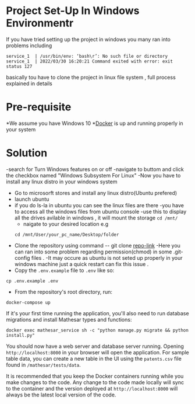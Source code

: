 # Project Set-Up In Windows Environmentr 
If you have tried setting up the project in windows you many ran into problems including 
```
service_1  | /usr/bin/env: ‘bash\r’: No such file or directory
service_1  | 2022/03/30 16:20:21 Command exited with error: exit status 127
```
basically tou have to clone the project in linux file system , full process explained in details 
# Pre-requisite
*We assume you have Windows 10
*[Docker](https://docs.docker.com/get-docker/) is up and running properly in your system

# Solution 
 -search for Turn Windows features on or off 
    -navigate to buttom and click the checkbox named "Windows Subsystem For Linux"
 -Now you have to install any linux distro in your windows system 
   - Go to microsorft stores and install any linux distro(Ubuntu prefered)
   - launch ubuntu
  - if you do ls-la in ubuntu you can see the linux files are there
     -you have to access all the windows files from ubuntu console
     -use this  to display all the drives avilable in windows , it will mount the storage 
     ``
     cd /mnt/
     ``
     - naigate to your desired location e.g 
     ```
     cd /mnt/User/your_pc_name/Desktop/folder
     ```
 - Clone the repository using command -- git clone [repo-link](https://github.com/centerofci/mathesar)
    -Here you can ran into some problem regarding permission(chmod) in some .git-config files .
    -It may occure as ubuntu is not seted up properly in your windows machine just a quick restart can fix this issue .
 - Copy the `.env.example` file to `.env` like so:
```
cp .env.example .env
```

- From the repository's root directory, run:
```
docker-compose up
```

If it's your first time running the application, you'll also need to run database migrations and install Mathesar types and functions:
```
docker exec mathesar_service sh -c "python manage.py migrate && python install.py"
```
 You should now have a web server and database server running. Opening `http://localhost:8000` in your browser will open the application. For sample table data, you can create a new table in the UI using the `patents.csv` file found in `/mathesar/tests/data`. 

It is recommended that you keep the Docker containers running while you make changes to the code. Any change to the code made locally will sync to the container and the version deployed at `http://localhost:8000` will always be the latest local version of the code.
